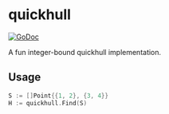 # quickhull
[![GoDoc](https://godoc.org/github.com/uhthomas/quickhull?status.svg)](https://godoc.org/github.com/uhthomas/quickhull)

A fun integer-bound quickhull implementation.

## Usage
```go
S := []Point{{1, 2}, {3, 4}}
H := quickhull.Find(S)
```